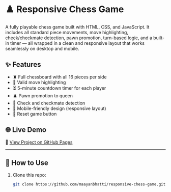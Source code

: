 # ♟️ Responsive Chess Game

A fully playable chess game built with HTML, CSS, and JavaScript. It includes all standard piece movements, move highlighting, check/checkmate detection, pawn promotion, turn-based logic, and a built-in timer — all wrapped in a clean and responsive layout that works seamlessly on desktop and mobile.

## ✨ Features

- ♜ Full chessboard with all 16 pieces per side
- 🎯 Valid move highlighting
- ⏳ 5-minute countdown timer for each player
- ♟️ Pawn promotion to queen
- 🚨 Check and checkmate detection
- 📱 Mobile-friendly design (responsive layout)
- 🔁 Reset game button

## 🌐 Live Demo

🔗 [View Project on GitHub Pages](https://maayanbhatti.github.io/responsive-chess-game/)  

---
## 📁 How to Use

1. Clone this repo:
   ```bash
   git clone https://github.com/maayanbhatti/responsive-chess-game.git


   
